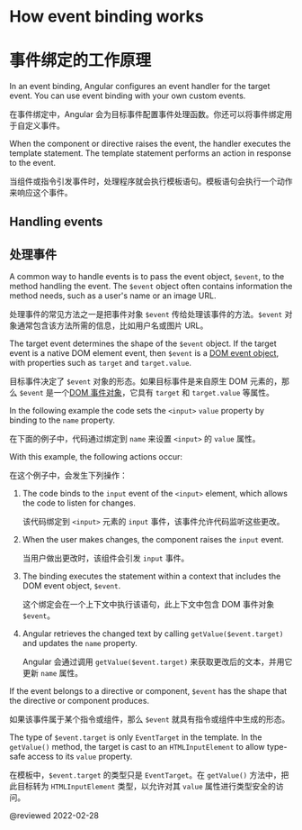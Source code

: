 # How event binding works

# 事件绑定的工作原理

In an event binding, Angular configures an event handler for the target event.
You can use event binding with your own custom events.

在事件绑定中，Angular 会为目标事件配置事件处理函数。你还可以将事件绑定用于自定义事件。

When the component or directive raises the event, the handler executes the template statement.
The template statement performs an action in response to the event.

当组件或指令引发事件时，处理程序就会执行模板语句。模板语句会执行一个动作来响应这个事件。

## Handling events

## 处理事件

A common way to handle events is to pass the event object, `$event`, to the method handling the event.
The `$event` object often contains information the method needs, such as a user's name or an image URL.

处理事件的常见方法之一是把事件对象 `$event` 传给处理该事件的方法。`$event` 对象通常包含该方法所需的信息，比如用户名或图片 URL。

The target event determines the shape of the `$event` object.
If the target event is a native DOM element event, then `$event` is a [DOM event object](https://developer.mozilla.org/docs/Web/Events), with properties such as `target` and `target.value`.

目标事件决定了 `$event` 对象的形态。如果目标事件是来自原生 DOM 元素的，那么 `$event` 是一个[DOM 事件对象](https://developer.mozilla.org/docs/Web/Events)，它具有 `target` 和 `target.value` 等属性。

In the following example the code sets the `<input>` `value` property by binding to the `name` property.

在下面的例子中，代码通过绑定到 `name` 来设置 `<input>` 的 `value` 属性。

<code-example header="src/app/app.component.html" path="event-binding/src/app/app.component.html" region="event-binding-3"></code-example>

With this example, the following actions occur:

在这个例子中，会发生下列操作：

1. The code binds to the `input` event of the `<input>` element, which allows the code to listen for changes.

   该代码绑定到 `<input>` 元素的 `input` 事件，该事件允许代码监听这些更改。

1. When the user makes changes, the component raises the `input` event.

   当用户做出更改时，该组件会引发 `input` 事件。

1. The binding executes the statement within a context that includes the DOM event object, `$event`.

   这个绑定会在一个上下文中执行该语句，此上下文中包含 DOM 事件对象 `$event`。

1. Angular retrieves the changed text by calling `getValue($event.target)` and updates the `name` property.

   Angular 会通过调用 `getValue($event.target)` 来获取更改后的文本，并用它更新 `name` 属性。

If the event belongs to a directive or component, `$event` has the shape that the directive or component produces.

如果该事件属于某个指令或组件，那么 `$event` 就具有指令或组件中生成的形态。

<div class="alert is-helpful">

The type of `$event.target` is only `EventTarget` in the template.
In the `getValue()` method, the target is cast to an `HTMLInputElement` to allow type-safe access to its `value` property.

在模板中，`$event.target` 的类型只是 `EventTarget`。在 `getValue()` 方法中，把此目标转为 `HTMLInputElement` 类型，以允许对其 `value` 属性进行类型安全的访问。

<code-example path="event-binding/src/app/app.component.ts" region="getValue"></code-example>

</div>

<!-- links -->

<!-- external links -->

<!-- end links -->

@reviewed 2022-02-28